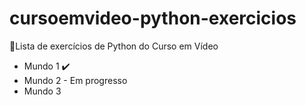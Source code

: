 # cursoemvideo-python-exercicios

🔗Lista de exercícios de Python do Curso em Vídeo

- Mundo 1 ✔️
- Mundo 2 - Em progresso
- Mundo 3
